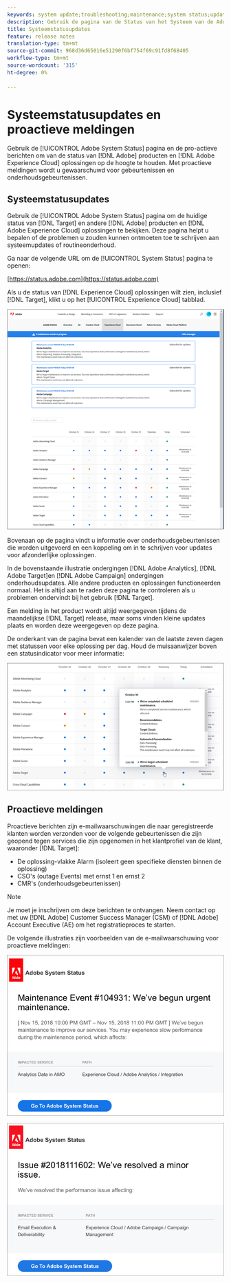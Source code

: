 ```yaml
---
keywords: system update;troubleshooting;maintenance;system status;update status
description: Gebruik de pagina van de Status van het Systeem van de Adobe om de status van de producten van de Adobe en van de Experience Cloud oplossingen, met inbegrip van Doel te bekijken. Deze pagina helpt u bepalen of de problemen u zouden kunnen ontmoeten toe te schrijven aan systeemupdates of routineonderhoud.
title: Systeemstatusupdates
feature: release notes
translation-type: tm+mt
source-git-commit: 968d36d65016e51290f6bf754f69c91fd8f68405
workflow-type: tm+mt
source-wordcount: '315'
ht-degree: 0%

---
```



# Systeemstatusupdates en proactieve meldingen

Gebruik de [!UICONTROL Adobe System Status] pagina en de pro-actieve berichten om van de status van [!DNL Adobe] producten en [!DNL Adobe Experience Cloud] oplossingen op de hoogte te houden. Met proactieve meldingen wordt u gewaarschuwd voor gebeurtenissen en onderhoudsgebeurtenissen.

## Systeemstatusupdates

Gebruik de [!UICONTROL Adobe System Status] pagina om de huidige status van [!DNL Target] en andere [!DNL Adobe] producten en [!DNL Adobe Experience Cloud] oplossingen te bekijken. Deze pagina helpt u bepalen of de problemen u zouden kunnen ontmoeten toe te schrijven aan systeemupdates of routineonderhoud.

Ga naar de volgende URL om de [!UICONTROL System Status] pagina te openen:

[https://status.adobe.com](https://status.adobe.com)

Als u de status van [!DNL Experience Cloud] oplossingen wilt zien, inclusief [!DNL Target], klikt u op het [!UICONTROL Experience Cloud] tabblad.

![](assets/system_status.png)

Bovenaan op de pagina vindt u informatie over onderhoudsgebeurtenissen die worden uitgevoerd en een koppeling om in te schrijven voor updates voor afzonderlijke oplossingen.

In de bovenstaande illustratie ondergingen [!DNL Adobe Analytics], [!DNL Adobe Target]en [!DNL Adobe Campaign] ondergingen onderhoudsupdates. Alle andere producten en oplossingen functioneerden normaal. Het is altijd aan te raden deze pagina te controleren als u problemen ondervindt bij het gebruik [!DNL Target].

Een melding in het product wordt altijd weergegeven tijdens de maandelijkse [!DNL Target] release, maar soms vinden kleine updates plaats en worden deze weergegeven op deze pagina.

De onderkant van de pagina bevat een kalender van de laatste zeven dagen met statussen voor elke oplossing per dag. Houd de muisaanwijzer boven een statusindicator voor meer informatie:

![](assets/system_status_indicator.png)

## Proactieve meldingen

Proactieve berichten zijn e-mailwaarschuwingen die naar geregistreerde klanten worden verzonden voor de volgende gebeurtenissen die zijn geopend tegen services die zijn opgenomen in het klantprofiel van de klant, waaronder [!DNL Target]:

* De oplossing-vlakke Alarm (isoleert geen specifieke diensten binnen de oplossing)
* CSO&#39;s (outage Events) met ernst 1 en ernst 2
* CMR&#39;s (onderhoudsgebeurtenissen)

>[!NOTE]
>
>Je moet je inschrijven om deze berichten te ontvangen. Neem contact op met uw [!DNL Adobe] Customer Success Manager (CSM) of [!DNL Adobe] Account Executive (AE) om het registratieproces te starten.

De volgende illustraties zijn voorbeelden van de e-mailwaarschuwing voor proactieve meldingen:

![Proactieve kennisgeving 1](/help/r-release-notes/assets/proactive-notification-1.png)

![Proactieve kennisgeving 2](/help/r-release-notes/assets/proactive-notification-2.png)